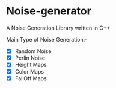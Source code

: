 # Noise-generator
A Noise Generation Library written in C++

Main Type of Noise Generation:-
- [X] Random Noise
- [X] Perlin Noise
- [X] Height Maps
- [X] Color Maps
- [X] FallOff Maps
